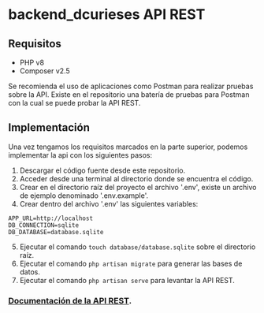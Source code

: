 # backend_dcurieses API REST
## Requisitos
+ PHP v8
+ Composer v2.5

Se recomienda el uso de aplicaciones como Postman para realizar pruebas sobre la API.
Existe en el repositorio una batería de pruebas para Postman con la cual se puede probar la API REST.

## Implementación
Una vez tengamos los requisitos marcados en la parte superior, podemos implementar la api con los siguientes pasos:
1. Descargar el código fuente desde este repositorio.
2. Acceder desde una terminal al directorio donde se encuentra el código.
3. Crear en el directorio raíz del proyecto el archivo '.env', existe un archivo de ejemplo denominado '.env.example'.
4. Crear dentro del archivo '.env' las siguientes variables: 
```
APP_URL=http://localhost
DB_CONNECTION=sqlite
DB_DATABASE=database.sqlite
```
5. Ejecutar el comando ```touch database/database.sqlite``` sobre el directorio raíz.
6. Ejecutar el comando ```php artisan migrate``` para generar las bases de datos.
7. Ejecutar el comando ```php artisan serve``` para levantar la API REST.

### [Documentación de la API REST](https://documenter.getpostman.com/view/27688582/2s93mATKPN).



